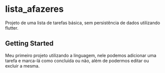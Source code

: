 # lista_afazeres

Projeto de uma lista de tarefas básica, sem persistência de dados utilizando flutter.

## Getting Started
Meu primeiro projeto utilizando a linguagem, nele podemos adicionar uma tarefa e marca-lá como concluida ou não, além de podermos editar ou excluir a mesma.
